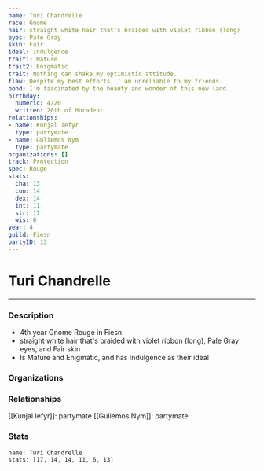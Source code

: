 ```yaml
---
name: Turi Chandrelle
race: Gnome
hair: straight white hair that's braided with violet ribbon (long)
eyes: Pale Gray
skin: Fair
ideal: Indulgence
trait1: Mature
trait2: Enigmatic
trait: Nothing can shake my optimistic attitude.
flaw: Despite my best efforts, I am unreliable to my friends.
bond: I'm fascinated by the beauty and wonder of this new land.
birthday:
  numeric: 4/20
  written: 20th of Moradent
relationships:
- name: Kunjal Iefyr
  type: partymate
- name: Guliemos Nym
  type: partymate
organizations: []
track: Protection
spec: Rouge
stats:
  cha: 13
  con: 14
  dex: 14
  int: 11
  str: 17
  wis: 6
year: 4
guild: Fiesn
partyID: 13
---
```

# Turi Chandrelle
---
### Description
- 4th year Gnome Rouge in Fiesn
- straight white hair that's braided with violet ribbon (long), Pale Gray eyes, and Fair skin
- Is Mature and Enigmatic, and has Indulgence as their ideal

### Organizations
### Relationships
[[Kunjal Iefyr]]: partymate
[[Guliemos Nym]]: partymate
### Stats
```statblock
name: Turi Chandrelle
stats: [17, 14, 14, 11, 6, 13]
```